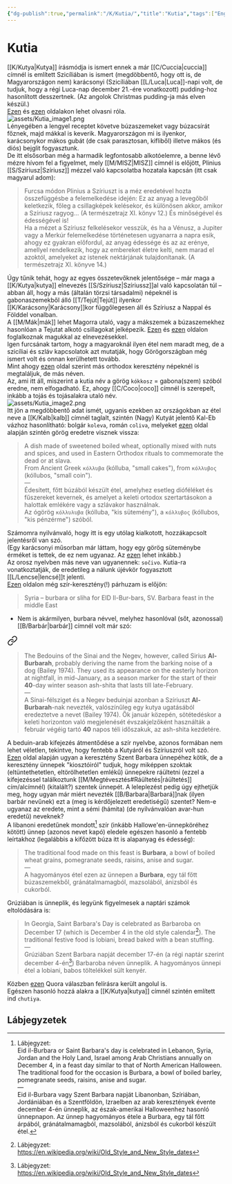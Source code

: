 ```yaml
---
{"dg-publish":true,"permalink":"/K/Kutia/","title":"Kutia","tags":["Englishtexttranslated","containstransclusions"],"created":"2023-11-11T11:23","updated":"2024-10-25T22:29"}
---
```



# Kutia

[[K/Kutya\|Kutya]] írásmódja is ismert ennek a már [[C/Cuccia\|cuccia]] címnél is említett Szicíliában is ismert (megdöbbentő, hogy ott is, de Magyarországon nem) karácsonyi (Szicíliában [[L/Luca\|Luca]]-napi volt, de tudjuk, hogy a régi Luca-nap december 21.-ére vonatkozott) pudding-hoz hasonlított desszertnek. (Az angolok Christmas pudding-ja más elven készül.)  
[Ezen](https://www.everydayhealthyrecipes.com/polish-kutia-recipe-wheat-berry-pudding/) és [ezen](https://en.avtodid.pp.ua/17395/1/kutia.html) oldalakon lehet olvasni róla.  
![assets/Kutia_image1.png](/img/user/K/assets/Kutia_image1.png)  
Lényegében a lengyel receptet követve búzaszemeket vagy búzacsírát főznek, majd mákkal is keverik. Magyarországon mi is ilyenkor, karácsonykor mákos gubát (de csak parasztosan, kifliből) illetve mákos (és diós) bejglit fogyasztunk.  
De itt elsősorban még a harmadik legfontosabb alkotóelemre, a benne lévő mézre hívom fel a figyelmet, mely [[M/MISZ\|MISZ]] címnél is előjött, Plinius [[S/Szíriusz\|Szíriusz]] mézzel való kapcsolatba hozatala kapcsán (itt csak magyarul adom):  
> Furcsa módon Plinius a Szíriuszt is a méz eredetével hozta összefüggésbe a felemelkedése idején:
> Ez az anyag a levegőből keletkezik, főleg a csillagképek kelésekor, és különösen akkor, amikor a Szíriusz ragyog... (A természetrajz XI. könyv 12.)
> És minőségével és édességével is!  
> Ha a mézet a Szíriusz felkelésekor vesszük, és ha a Vénusz, a Jupiter vagy a Merkúr felemelkedése történetesen ugyanarra a napra esik, ahogy ez gyakran előfordul, az anyag édessége és az az erénye, amellyel rendelkezik, hogy az embereket életre kelti, nem marad el azoktól, amelyeket az istenek nektárjának tulajdonítanak. (A természetrajz XI. könyve 14.)  

Úgy tűnik tehát, hogy az egyes összetevőknek jelentősége – már maga a [[K/Kutya\|kutya]] elnevezés [[S/Szíriusz\|Szíriussz]]al való kapcsolatán túl – abban áll, hogy a más (általán törzsi társadalmi) népeknél is gabonaszemekből álló [[T/Tejút\|Tejút]] ilyenkor [[K/Karácsony\|Karácsony]]kor függőlegesen áll és Szíriusz a Nappal és Földdel vonalban.  
A [[M/Mák\|mák]] lehet Magorra utaló, vagy a mákszemek a búzaszemekhez hasonlóan a Tejutat alkotó csillagokat jelképezik. [Ezen](https://en.wiktionary.org/wiki/kutia) és [ezen](https://en.wiktionary.org/wiki/%D0%BA%D1%83%D1%82%D1%8F#Ukrainian) oldalon foglalkoznak magukkal az elnevezésekkel.  
Igen furcsának tartom, hogy a magyaroknál ilyen étel nem maradt meg, de a szicíliai és szláv kapcsolatok azt mutatják, hogy Görögországban még ismert volt és onnan kerülhetett tovább.  
Mint ahogy [ezen](https://en.wikipedia.org/wiki/Kutia) oldal szerint más orthodox keresztény népeknél is megtaláljuk, de más néven.  
Az, ami itt áll, miszerint a kutia név a görög `kókkosz` = gabona(szem) szóból eredne, nem elfogadható. Ez, ahogy [[C/Coco\|coco]] címnél is szerepelt, inkább a tojás és tojásalakra utaló név.  
![assets/Kutia_image2.png](/img/user/K/assets/Kutia_image2.png)  
Itt jön a megdöbbentő adat ismét, ugyanis ezekben az országokban az étel neve a [[K/Kalb\|kalb]] címnél taglalt, szintén (Nagy) Kutyát jelentő Kal-Eb vázhoz hasonlítható: bolgár `koleva`, román `coliva`, melyeket [ezen](https://en.wiktionary.org/wiki/koliva) oldal alapján szintén görög eredetre visznek vissza:  
> A dish made of sweetened boiled wheat, optionally mixed with nuts and spices, and used in Eastern Orthodox rituals to commemorate the dead or at slava.  
> From Ancient Greek `κόλλυβα` (kólluba, "small cakes"), from `κόλλυβος` (kóllubos, "small coin").  
> —  
> Édesített, főtt búzából készült étel, amelyhez esetleg dióféléket és fűszereket kevernek, és amelyet a keleti ortodox szertartásokon a halottak emlékére vagy a szlávakor használnak.  
> Az ógörög `κόλλυλυβα` (kólluba, "kis sütemény"), a `κόλλυβος` (kóllubos, "kis pénzérme") szóból.  

Számomra nyilvánvaló, hogy itt is egy utólag kialkotott, hozzákapcsolt jelentésről van szó.  
(Egy karácsonyi műsorban már láttam, hogy egy görög süteménybe érméket is tettek, de ez nem ugyanaz. Az [ezen](https://en.wikipedia.org/wiki/Vasilopita) lehet inkább.)  
Az orosz nyelvben más neve van ugyanennek: `sočivo`. Kutia-ra vonatkoztatják, de eredetileg a nálunk újévkör fogyasztott [[L/Lencse\|lencsé]]t jelenti.  
[Ezen](https://en.avtodid.pp.ua/17395/1/kutia.html) oldalon még szír-keresztény(!) párhuzam is előjön:  
> Syria – burbara or sliha for EID Il-Bur-bars, SV. Barbara feast in the middle East  
- Nem is akármilyen, burbara névvel, melyhez hasonlóval (sőt, azonossal) [[B/Barbár\|barbár]] címnél volt már szó:  

<div class="transclusion internal-embed is-loaded"><a class="markdown-embed-link" href="/b/barbar/#5s6xw" aria-label="Open link"><svg xmlns="http://www.w3.org/2000/svg" width="24" height="24" viewBox="0 0 24 24" fill="none" stroke="currentColor" stroke-width="2" stroke-linecap="round" stroke-linejoin="round" class="svg-icon lucide-link"><path d="M10 13a5 5 0 0 0 7.54.54l3-3a5 5 0 0 0-7.07-7.07l-1.72 1.71"></path><path d="M14 11a5 5 0 0 0-7.54-.54l-3 3a5 5 0 0 0 7.07 7.07l1.71-1.71"></path></svg></a><div class="markdown-embed">



> The Bedouins of the Sinai and the Negev, however, called Sirius **Al-Burbarah**, probably deriving the name from the barking noise of a dog (Bailey 1974). They used its appearance on the easterly horizon at nightfall, in mid-January, as a season marker for the start of their **40**-day winter season ash-shita that lasts till late-February.  
> —  
> A Sínai-félsziget és a Negev beduinjai azonban a Szíriuszt **Al-Burbarah**-nak nevezték, valószínűleg egy kutya ugatásából eredeztetve a nevet (Bailey 1974). Ők január közepén, sötétedéskor a keleti horizonton való megjelenését évszakjelzőként használták a február végéig tartó **40** napos téli időszakuk, az ash-shita kezdetére. 

</div></div>


A beduin-arab kifejezés átmentődése a szír nyelvbe, azonos formában nem lehet véletlen, tekintve, hogy fentebb a Kutyáról és Szíriuszról volt szó.  
[Ezen](https://en.wikipedia.org/wiki/Eid_il-Burbara) oldal alapján ugyan a keresztény Szent Barbara ünnepéhez kötik, de a keresztény ünnepek "kiosztóiról" tudjuk, hogy miképpen szoktak (eltüntethetetlen, eltörölhetetlen emlékű) ünnepekre ráültetni (ezzel a kifejezéssel találkoztunk [[M/Megtévesztés#Ráültetés\|ráültetés]] cím/alcímnél) (kitalált?) szentek ünnepét. A leleplezést pedig úgy ejthetjük meg, hogy ugyan már miért nevezték [[B/Barbara\|Barbará]]nak (ilyen barbár nevűnek) ezt a (meg is kérdőjelezett eredetiségű) szentet? Nem-e ugyanaz az eredete, mint a sémi (hámita) (de nyilvánvalóan avar-hun eredetű) neveknek?  
A libanoni eredetűnek mondott[^1] szír (inkább Hallowe'en-ünnepköréhez kötött) ünnep (azonos nevet kapó) eledele egészen hasonló a fentebb leírtakhoz (legalábbis a kifőzött búza itt is alapanyag és édesség):  
> The traditional food made on this feast is **Burbara**, a bowl of boiled wheat grains, pomegranate seeds, raisins, anise and sugar.  
> —  
> A hagyományos étel ezen az ünnepen a **Burbara**, egy tál főtt búzaszemekből, gránátalmamagból, mazsolából, ánizsból és cukorból.  

Grúziában is ünneplik, és legyünk figyelmesek a naptári számok eltolódására is:  
> In Georgia, Saint Barbara's Day is celebrated as Barbaroba on December 17 (which is December 4 in the old style calendar[^2]). The traditional festive food is lobiani, bread baked with a bean stuffing.  
> —  
> Grúziában Szent Barbara napját december 17-én (a régi naptár szerint december 4-én[^2]) Barbaroba néven ünneplik. A hagyományos ünnepi étel a lobiani, babos töltelékkel sült kenyér.  

Közben [ezen](https://qr.ae/pNDfzL) Quora válaszban felírásra került angolul is.   
Egészen hasonló hozzá alakra a [[K/Kutya\|kutya]] címnél szintén említett ind `chutiya`.  

## Lábjegyzetek

[^1]: Lábjegyzet:  
Eid il-Burbara or Saint Barbara's day is celebrated in Lebanon, Syria, Jordan and the Holy Land, Israel among Arab Christians annually on December 4, in a feast day similar to that of North American Halloween. The traditional food for the occasion is Burbara, a bowl of boiled barley, pomegranate seeds, raisins, anise and sugar.  
—  
Eid il-Burbara vagy Szent Barbara napját Libanonban, Szíriában, Jordániában és a Szentföldön, Izraelben az arab keresztények évente december 4-én ünneplik, az észak-amerikai Halloweenhez hasonló ünnepnapon. Az ünnep hagyományos étele a Burbara, egy tál főtt árpából, gránátalmamagból, mazsolából, ánizsból és cukorból készült étel.  

[^2]: Lábjegyzet:  
https://en.wikipedia.org/wiki/Old_Style_and_New_Style_dates  